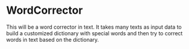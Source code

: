 # WordCorrector
This will be a word corrector in text. It takes many texts as input data to build a customized dictionary with special words and then try to correct words in text based on the dictionary.
